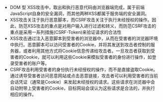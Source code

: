 * DOM 型 XSS攻击中，取出和执行恶意代码由浏览器端完成，属于前端JavaScript自身的安全漏洞，而其他两种XSS都属于服务端的安全漏洞。
* XSS攻击关注于执行恶意脚本，而CSRF攻击关注于执行未经授权的操作。因此，防范XSS攻击的重点是对用户输入进行过滤和转义，而防范CSRF攻击的重点是采用一系列措施(CSRF-Token)来验证请求的合法性
* XSS攻击通过注入恶意脚本到受害者的浏览器中，从而在受害者的浏览器环境中执行。恶意脚本可以访问受害者的Cookie，并将其发送到攻击者控制的服务器，或者利用其他方式将Cookie信息传递给攻击者。一旦攻击者获取到受害者的Cookie，就可以利用这些Cookie来模拟受害者的身份进行操作，如登录受害者的账户等。
* CSRF攻击利用受害者的身份执行未经授权的操作，而不是直接盗取Cookie。通过诱导受害者访问恶意网站或点击恶意链接，攻击者可以利用受害者的当前会话凭证（通常是Cookie）来发起未经授权的请求。这些请求在浏览器中会自动附带上受害者的Cookie，目标网站会误认为这些请求是合法的，并执行相应的操作。